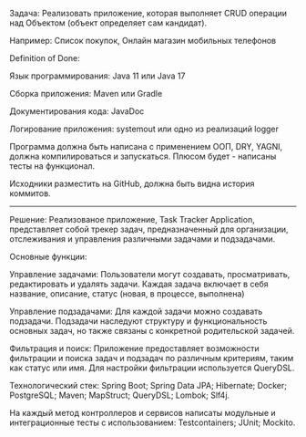 Задача:
Реализовать приложение, которая выполняет CRUD операции над Объектом (объект определяет сам кандидат).

Например: Список покупок, Онлайн магазин мобильных телефонов  

Definition of Done: 

Язык программирования: Java 11 или Java 17

Сборка приложения: Maven или Gradle

Документирования кода: JavaDoc

Логирование приложения: systemout или одно из реализаций logger

Программа должна быть написана с применением ООП, DRY, YAGNI, должна компилироваться и запускаться. Плюсом будет - написаны тесты на функционал. 

Исходники разместить на GitHub, должна быть видна история коммитов.

---

Решение: 
Реализованое приложение, Task Tracker Application, представляет собой трекер задач, предназначенный для организации, отслеживания и управления различными задачами
и подзадачами.

Основные функции:

Управление задачами: Пользователи могут создавать, просматривать, редактировать и удалять задачи. 
Каждая задача включает в себя название, описание, статус (новая, в процессе, выполнена)

Управление подзадачами: Для каждой задачи можно создавать подзадачи. 
Подзадачи наследуют структуру и функциональность основных задач, но также связаны с конкретной родительской задачей.

Фильтрация и поиск: Приложение предоставляет возможности фильтрации и поиска задач и подзадач по различным критериям, таким как статус или имя.
Для настройки фильтрации используется QueryDSL.

Технологический стек: Spring Boot; Spring Data JPA; Hibernate; Docker; PostgreSQL; Maven; MapStruct; QueryDSL; Lombok; Slf4j.

На каждый метод контроллеров и сервисов написаты модульные и интеграционные тесты с использованием: Testcontainers; JUnit; Mockito.
